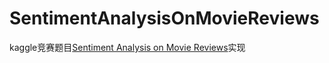 # SentimentAnalysisOnMovieReviews
kaggle竞赛题目[Sentiment Analysis on Movie Reviews](https://www.kaggle.com/c/sentiment-analysis-on-movie-reviews)实现
